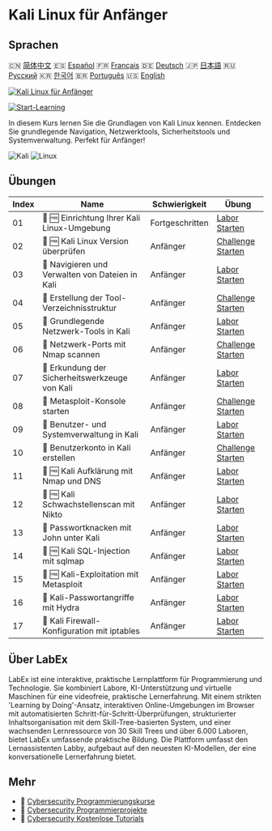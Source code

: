 # Kali Linux für Anfänger

## Sprachen

🇨🇳 [简体中文](README_zh.md) 🇪🇸 [Español](README_es.md) 🇫🇷 [Français](README_fr.md) 🇩🇪 [Deutsch](README_de.md) 🇯🇵 [日本語](README_ja.md) 🇷🇺 [Русский](README_ru.md) 🇰🇷 [한국어](README_ko.md) 🇧🇷 [Português](README_pt.md) 🇺🇸 [English](README.md) 

[![Kali Linux für Anfänger](https://cover-creator.labex.io/kali-linux-for-beginners.png?lang=de)](https://labex.io/de/courses/kali-linux-for-beginners)

[![Start-Learning](https://img.shields.io/badge/Start-Learning-whitesmoke?style=for-the-badge)](https://labex.io/de/courses/kali-linux-for-beginners)

In diesem Kurs lernen Sie die Grundlagen von Kali Linux kennen. Entdecken Sie grundlegende Navigation, Netzwerktools, Sicherheitstools und Systemverwaltung. Perfekt für Anfänger!

![Kali](https://img.shields.io/badge/Kali-whitesmoke?style=for-the-badge&logo=kali)
![Linux](https://img.shields.io/badge/Linux-whitesmoke?style=for-the-badge&logo=linux)


## Übungen

|   Index | Name                                             | Schwierigkeit   | Übung                                                                                                                           |
|---------|--------------------------------------------------|-----------------|---------------------------------------------------------------------------------------------------------------------------------|
|      01 | 📖 🆓 Einrichtung Ihrer Kali Linux-Umgebung      | Fortgeschritten | <a target='_blank' href='https://labex.io/de/tutorials/kali-setting-up-your-kali-linux-environment-552195'>Labor Starten</a>    |
|      02 | 🎯 🆓 Kali Linux Version überprüfen              | Anfänger        | <a target='_blank' href='https://labex.io/de/tutorials/kali-verify-kali-linux-version-552268'>Challenge Starten</a>             |
|      03 | 📖  Navigieren und Verwalten von Dateien in Kali | Anfänger        | <a target='_blank' href='https://labex.io/de/tutorials/kali-navigating-and-managing-files-in-kali-552194'>Labor Starten</a>     |
|      04 | 🎯  Erstellung der Tool-Verzeichnisstruktur      | Anfänger        | <a target='_blank' href='https://labex.io/de/tutorials/kali-build-tool-directory-structure-552274'>Challenge Starten</a>        |
|      05 | 📖  Grundlegende Netzwerk-Tools in Kali          | Anfänger        | <a target='_blank' href='https://labex.io/de/tutorials/kali-basic-networking-tools-in-kali-552191'>Labor Starten</a>            |
|      06 | 🎯  Netzwerk-Ports mit Nmap scannen              | Anfänger        | <a target='_blank' href='https://labex.io/de/tutorials/kali-scan-network-ports-with-nmap-552280'>Challenge Starten</a>          |
|      07 | 📖  Erkundung der Sicherheitswerkzeuge von Kali  | Anfänger        | <a target='_blank' href='https://labex.io/de/tutorials/kali-exploring-kali-s-security-tools-552192'>Labor Starten</a>           |
|      08 | 🎯  Metasploit-Konsole starten                   | Anfänger        | <a target='_blank' href='https://labex.io/de/tutorials/kali-start-metasploit-console-552287'>Challenge Starten</a>              |
|      09 | 📖  Benutzer- und Systemverwaltung in Kali       | Anfänger        | <a target='_blank' href='https://labex.io/de/tutorials/kali-managing-users-and-system-in-kali-552193'>Labor Starten</a>         |
|      10 | 🎯  Benutzerkonto in Kali erstellen              | Anfänger        | <a target='_blank' href='https://labex.io/de/tutorials/kali-create-user-account-in-kali-552291'>Challenge Starten</a>           |
|      11 | 📖 🆓 Kali Aufklärung mit Nmap und DNS           | Anfänger        | <a target='_blank' href='https://labex.io/de/tutorials/kali-kali-reconnaissance-with-nmap-and-dns-552298'>Labor Starten</a>     |
|      12 | 📖 🆓 Kali Schwachstellenscan mit Nikto          | Anfänger        | <a target='_blank' href='https://labex.io/de/tutorials/kali-kali-vulnerability-scanning-with-nikto-552301'>Labor Starten</a>    |
|      13 | 📖  Passwortknacken mit John unter Kali          | Anfänger        | <a target='_blank' href='https://labex.io/de/tutorials/kali-kali-password-cracking-with-john-552297'>Labor Starten</a>          |
|      14 | 📖 🆓 Kali SQL-Injection mit sqlmap              | Anfänger        | <a target='_blank' href='https://labex.io/de/tutorials/kali-kali-sql-injection-with-sqlmap-552300'>Labor Starten</a>            |
|      15 | 📖 🆓 Kali-Exploitation mit Metasploit           | Anfänger        | <a target='_blank' href='https://labex.io/de/tutorials/kali-kali-exploitation-with-metasploit-552293'>Labor Starten</a>         |
|      16 | 📖  Kali-Passwortangriffe mit Hydra              | Anfänger        | <a target='_blank' href='https://labex.io/de/tutorials/kali-kali-password-attacks-with-hydra-552296'>Labor Starten</a>          |
|      17 | 📖  Kali Firewall-Konfiguration mit iptables     | Anfänger        | <a target='_blank' href='https://labex.io/de/tutorials/kali-kali-firewall-configuration-with-iptables-552294'>Labor Starten</a> |

## Über LabEx

LabEx ist eine interaktive, praktische Lernplattform für Programmierung und Technologie. Sie kombiniert Labore, KI-Unterstützung und virtuelle Maschinen für eine videofreie, praktische Lernerfahrung. Mit einem strikten 'Learning by Doing'-Ansatz, interaktiven Online-Umgebungen im Browser mit automatisierten Schritt-für-Schritt-Überprüfungen, strukturierter Inhaltsorganisation mit dem Skill-Tree-basierten System, und einer wachsenden Lernressource von 30 Skill Trees und über 6.000 Laboren, bietet LabEx umfassende praktische Bildung. Die Plattform umfasst den Lernassistenten Labby, aufgebaut auf den neuesten KI-Modellen, der eine konversationelle Lernerfahrung bietet.

## Mehr

- 🔗 [Cybersecurity Programmierungskurse](https://github.com/labex-labs/awesome-programming-courses)
- 🔗 [Cybersecurity Programmierprojekte](https://github.com/labex-labs/awesome-programming-projects)
- 🔗 [Cybersecurity Kostenlose Tutorials](https://github.com/labex-labs/cybersecurity-free-tutorials)

